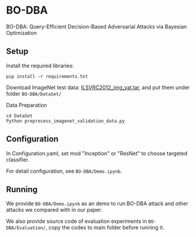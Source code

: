 # BO-DBA
BO-DBA: Query-Efficient Decision-Based Adversarial Attacks via Bayesian Optimization
## Setup

Install the required libraries:
```
pip install -r requirements.txt 
```
Download ImageNet test data: [ILSVRC2012_img_val.tar](https://academictorrents.com/details/5d6d0df7ed81efd49ca99ea4737e0ae5e3a5f2e5), and put them under folder `BO-DBA/DataSet/`

Data Preparation
```
cd DataSet
Python preprocess_imagenet_validation_data.py
```
## Configuration
In Configuration.yaml, set mod "Inception" or "ResNet" to choose targeted classifier.

For detail configuration, see `BO-DBA/Demo.ipynb`.

## Running
We provide `BO-DBA/Demo.ipynb` as an demo to run BO-DBA attack and other attacks we compared with in our paper.

We also provide source code of evaluation experiments in `BO-DBA/Evaluation/`, copy the codes to main folder before running it.
